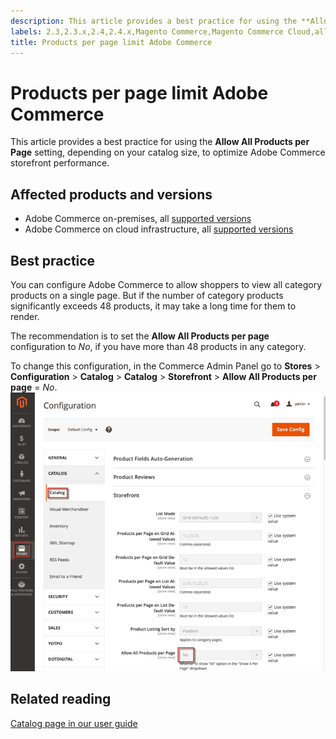 ```yaml
---
description: This article provides a best practice for using the **Allow All Products per Page** setting, depending on your catalog size, to optimize Adobe Commerce storefront performance.
labels: 2.3,2.3.x,2.4,2.4.x,Magento Commerce,Magento Commerce Cloud,allow all products,best practices,performance,products per page,Adobe Commerce,cloud infrastructure,on-premises
title: Products per page limit Adobe Commerce
---
```


# Products per page limit Adobe Commerce

This article provides a best practice for using the **Allow All Products per Page** setting, depending on your catalog size, to optimize Adobe Commerce storefront performance.

## Affected products and versions

* Adobe Commerce on-premises, all [supported versions](https://magento.com/sites/default/files/magento-software-lifecycle-policy.pdf)
* Adobe Commerce on cloud infrastructure, all [supported versions](https://magento.com/sites/default/files/magento-software-lifecycle-policy.pdf)

## Best practice

You can configure Adobe Commerce to allow shoppers to view all category products on a single page. But if the number of category products significantly exceeds 48 products, it may take a long time for them to render.

The recommendation is to set the **Allow All Products per page** configuration to *No*, if you have more than 48 products in any category.

To change this configuration, in the Commerce Admin Panel go to **Stores** > **Configuration** > **Catalog** > **Catalog** > **Storefront** > **Allow All Products per page** = *No*.
![magento_allow_all_products_per_page_2.4.1.png](assets/magento_allow_all_products_per_page_2.4.1.png)

## Related reading

 [Catalog page in our user guide](https://docs.magento.com/user-guide/configuration/catalog/catalog.html)